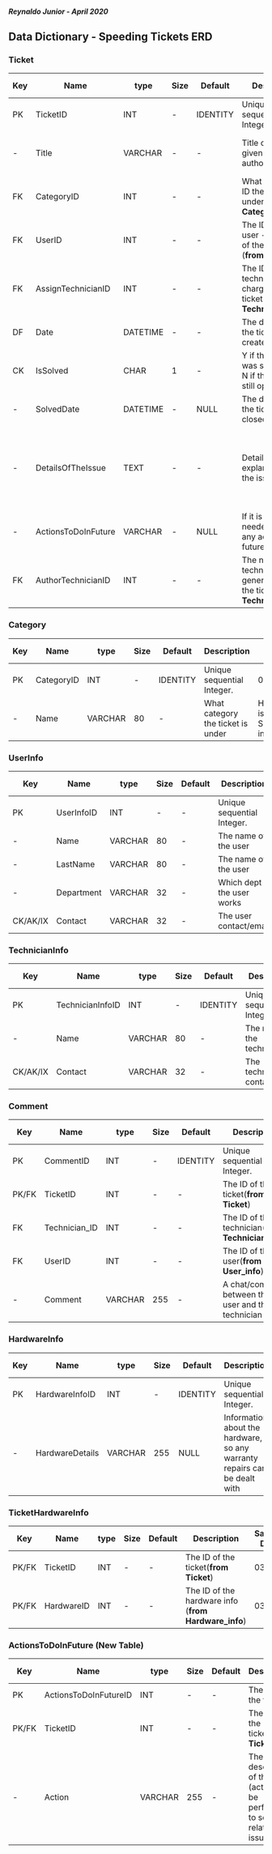 ####  _Reynaldo Junior - April 2020_
## Data Dictionary - Speeding Tickets ERD


### Ticket
|Key|Name       |type    |Size|Default   |Description               |Sample Data     |
|---|-----------|--------|----|----------|--------------------------|----------------|
|PK |TicketID   |INT     |-   |IDENTITY  |Unique sequential Integer.|123456          |
| - |Title      |VARCHAR |-   |-         |Title of the ticket given by the author| I cannot connect to internet|
|FK |CategoryID |INT     |-   |-         |What category ID the ticket is under (__from Category__)|03 |
|FK |UserID     |INT     |-   |-         |The ID of the user - The target of the ticket (__from User_info__)|2212|
|FK |AssignTechnicianID|INT    |-   |-         |The ID of the technician in charge of the ticket (__from Technician_info__)|3343|
|DF  |Date        |DATETIME|-  |-         |The date when the ticket was created|2020-01-23 15:30:23|
|CK  |IsSolved    |CHAR    |1  |-         |Y if the issue was solved and N if the issue is still open|Y|
|-  |SolvedDate   |DATETIME|- |NULL      |The date when the ticket was closed|2020-01-23 15:30:23|
|- |DetailsOfTheIssue|TEXT|- |-         |Detailed explanation of the issue|Everytime I close a "x" software the Windows shuts down|
|- |ActionsToDoInFuture|VARCHAR|-       |NULL    |If it is going to be needed to do any action in future|Buy/order a new keyboard|
|FK |AuthorTechnicianID| INT|-|-|The name of the technician who generate/created the ticket (__from Technician_info__)| 2321|
 
### Category
|Key|Name       |type    |Size|Default   |Description               |Sample Data     |
|---|-----------|--------|----|----------|--------------------------|----------------|
|PK |CategoryID |INT     |-   |IDENTITY  |Unique sequential Integer.|03              |
|- |Name        |VARCHAR |80  |-         |What category the ticket is under|Hardware issue, Software installation|

### UserInfo
|Key|Name       |type    |Size|Default   |Description               |Sample Data     |
|---|-----------|--------|----|----------|--------------------------|----------------|
PK |UserInfoID |INT     |-   |-  |Unique sequential Integer.|03
|-|Name|VARCHAR|80|-|The name of the user|Erica|
|-|LastName|VARCHAR|80|-|The name of the user|Silva|
|-|Department|VARCHAR|32|-|Which dept the user works| Human Resources|
|CK/AK/IX|Contact|VARCHAR|32|-|The user contact/email|erica@hr.ca|


### TechnicianInfo
|Key|Name       |type    |Size|Default   |Description               |Sample Data     |
|---|-----------|--------|----|----------|--------------------------|----------------|
PK |TechnicianInfoID |INT     |-   |IDENTITY  |Unique sequential Integer.|03
|-|Name|VARCHAR|80|-|The name of the technician|Bob|
|CK/AK/IX|Contact|VARCHAR|32|-|The technician contact/email|bob@info.ca|


### Comment
|Key|Name       |type    |Size|Default   |Description               |Sample Data     |
|---|-----------|--------|----|----------|--------------------------|----------------|
PK |CommentID |INT     |-   |IDENTITY  |Unique sequential Integer.|11213
|PK/FK |TicketID |INT     |-   |-         | The ID of the ticket(__from Ticket__)|03 |
|FK |Technician_ID |INT     |-   |-         | The ID of the technician(__from Technician_info__)|03 |
|FK |UserID |INT     |-   |-         | The ID of the user(__from User_info__)|03 |
|-|Comment|VARCHAR|255|-|A chat/comment between the user and the technician|"When exactly the issue started?"|

### HardwareInfo 
|Key|Name       |type    |Size|Default   |Description               |Sample Data     |
|---|-----------|--------|----|----------|--------------------------|----------------|
|PK  |    HardwareInfoID     |INT     |-   |IDENTITY  |Unique sequential Integer.|11213|
|- |HardwareDetails  |VARCHAR|255 |NULL         |Information about the hardware, so any warranty repairs can be dealt with|Dell - Serial: 121221|


### TicketHardwareInfo
|Key|Name       |type    |Size|Default   |Description               |Sample Data     |
|---|-----------|--------|----|----------|--------------------------|----------------|
|PK/FK |TicketID |INT     |-   |-         | The ID of the ticket(__from Ticket__)|03 |
|PK/FK |HardwareID |INT     |-   |-         | The ID of the hardware info (__from Hardware_info__)|03 |

### ActionsToDoInFuture (New Table)
|Key|Name       |type    |Size|Default   |Description               |Sample Data     |
|---|-----------|--------|----|----------|--------------------------|----------------|
|PK |ActionsToDoInFutureID |INT     |-   |-         | The ID of the task|03 |
|PK/FK |TicketID |INT     |-   |-         | The ID of the ticket(__from Ticket__)|03 |
|-|Action|VARCHAR|255|-|The description of the task (action) to be performed to solve the related issue|